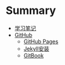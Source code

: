 # Summary

* [学习笔记](README.md)
* [GitHub]()
    * [GitHub Pages](./github/01_github-pages.md)
    * [Jekyll安装](./github/02_jekyll-install.md)
    * [GitBook](./github/03_gitbook.md)